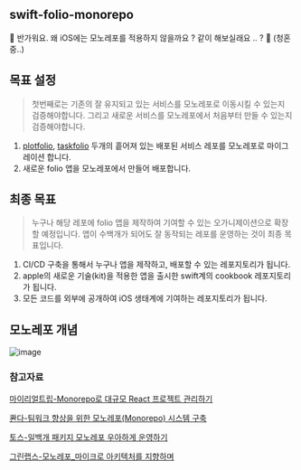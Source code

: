 ## swift-folio-monorepo
👋 반가워요.
왜 iOS에는 모노레포를 적용하지 않을까요 ? 같이 해보실래요 .. ? 💍 (청혼 중..)

## 목표 설정
> 첫번째로는 기존의 잘 유지되고 있는 서비스를 모노레포로 이동시킬 수 있는지 검증해야합니다. 그리고 새로운 서비스를 모노레포에서 처음부터 만들 수 있는지 검증해야합니다.

1. [plotfolio](https://github.com/SeoBukMyeonOk/swift-plotfolio), [taskfolio](https://github.com/SW-Maestro-OSS/swift-taskfolio) 두개의 흩어져 있는 배포된 서비스 레포를 모노레포로 마이그레이션 합니다.
1. 새로운 folio 앱을 모노레포에서 만들어 배포합니다.

## 최종 목표
> 누구나 해당 레포에 folio 앱을 제작하여 기여할 수 있는 오가니제이션으로 확장할 예정입니다. 앱이 수백개가 되어도 잘 동작되는 레포를 운영하는 것이 최종 목표입니다.

1. CI/CD 구축을 통해서 누구나 앱을 제작하고, 배포할 수 있는 레포지토리가 됩니다.
2. apple의 새로운 기술(kit)을 적용한 앱을 출시한 swift계의 cookbook 레포지토리가 됩니다.
3. 모든 코드를 외부에 공개하여 iOS 생태계에 기여하는 레포지토리가 됩니다.

## 모노레포 개념
![image](https://github.com/folio-world/swift-folio-monorepo/assets/77970826/6708a088-0ed2-4d7d-b11c-fbb8b82da928)

### 참고자료
[마이리얼트립-Monorepo로 대규모 React 프로젝트 관리하기](https://medium.com/myrealtrip-product/monorepo%EB%A1%9C-%EB%8C%80%EA%B7%9C%EB%AA%A8-react-%ED%94%84%EB%A1%9C%EC%A0%9D%ED%8A%B8-%EA%B4%80%EB%A6%AC%ED%95%98%EA%B8%B0-d12b65340306)

[콴다-팀워크 향상을 위한 모노레포(Monorepo) 시스템 구축](https://blog.mathpresso.com/%ED%8C%80%EC%9B%8C%ED%81%AC-%ED%96%A5%EC%83%81%EC%9D%84-%EC%9C%84%ED%95%9C-%EB%AA%A8%EB%85%B8%EB%A0%88%ED%8F%AC-monorepo-%EC%8B%9C%EC%8A%A4%ED%85%9C-%EA%B5%AC%EC%B6%95-3ae1b0112f1b)

[토스-일백개 패키지 모노레포 우아하게 운영하기](https://www.youtube.com/watch?v=Ix9gxqKOatY&ab_channel=FEConfKorea)

[그린랩스-모노레포_마이크로 아키텍처를 지향하며](https://www.youtube.com/watch?v=CsbBuE_MF2U&ab_channel=%EA%B7%B8%EB%A6%B0%EB%9E%A9%EC%8A%A4)
